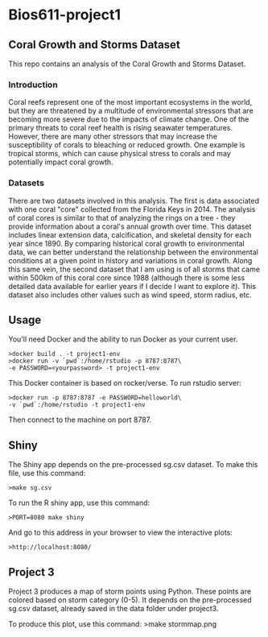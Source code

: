 Bios611-project1
===========
Coral Growth and Storms  Dataset
---------

This repo contains an analysis of the Coral Growth and Storms Dataset.

### Introduction

Coral reefs represent one of the most important ecosystems in the world, but they are threatened by a multitude of environmental stressors that are becoming more severe due to the impacts of climate change. One of the primary threats to coral reef health is rising seawater temperatures. However, there are many other stressors that may increase the susceptibility of corals to bleaching or reduced growth. One example is tropical storms, which can cause physical stress to corals and may potentially impact coral growth.

### Datasets

There are two datasets involved in this analysis. The first is data associated with one coral "core" collected from the Florida Keys in 2014. The analysis of coral cores is similar to that of analyzing the rings on a tree - they provide information about a coral's annual growth over time. This dataset includes linear extension data, calcification, and skeletal density for each year since 1890. By comparing historical coral growth to environmental data, we can better understand the relationship between the environmental conditions at a given point in history and variations in coral growth. Along this same vein, the second dataset that I am using is of all storms that came within 500km of this coral core since 1988 (although there is some less detailed data available for earlier years if I decide I want to explore it). This dataset also includes other values such as wind speed, storm radius, etc.

Usage
------

You'll need Docker and the ability to run Docker as your current user.

    >docker build . -t project1-env
    >docker run -v `pwd`:/home/rstudio -p 8787:8787\
    -e PASSWORD=<yourpassword> -t project1-env


This Docker container is based on rocker/verse. To run rstudio server:

    >docker run -p 8787:8787 -e PASSWORD=helloworld\
    -v `pwd`:/home/rstudio -t project1-env

Then connect to the machine on port 8787.

Shiny
------
The Shiny app depends on the pre-processed sg.csv dataset.
To make this file, use this command:

    >make sg.csv

To run the R shiny app, use this command:

    >PORT=8080 make shiny
    
And go to this address in your browser to view the interactive plots:

    >http://localhost:8080/


Project 3
-----
Project 3 produces a map of storm points using Python. These points are colored based on storm category (0-5). It depends on the pre-processed sg.csv dataset, already saved in the data folder under project3.

To produce this plot, use this command:
    >make stormmap.png
